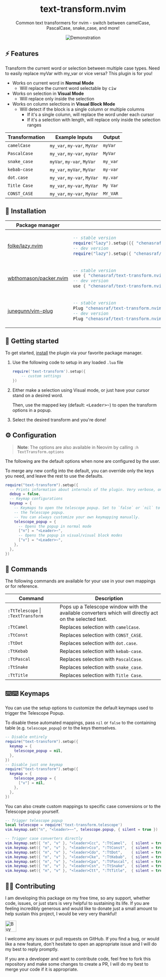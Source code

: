 <p align="center">
  <h1 align="center">text-transform.nvim</h2>
</p>

<p align="center">
   Common text transformers for nvim - switch between camelCase, PascalCase, snake_case, and more!
</p>

<div align="center">
  
![Demonstration](https://github.com/chenasraf/text-transform.nvim/assets/167217/e73f0e27-d72d-4aa6-bfa7-6f691aba9713)
  
</div>

## ⚡️ Features

Transform the current word or selection between multiple case types. Need to easily replace myVar
with my_var or vice versa? This plugin is for you!

- Works on current word in **Normal Mode**
  - Will replace the current word selectable by <kbd>ciw</kbd>
- Works on selection in **Visual Mode**
  - Will replace only inside the selection
- Works on column selections in **Visual Block Mode**
  - Will detect if the block is a single column or multiple columns
    - If it's a single column, will replace the word under each cursor
    - If it's a selection with length, will replace only inside the selection ranges

| Transformation | Example Inputs              | Output   |
| -------------- | --------------------------- | -------- |
| `camelCase`    | `my_var`, `my-var`, `MyVar` | `myVar`  |
| `PascalCase`   | `my_var`, `my-var`, `myVar` | `MyVar`  |
| `snake_case`   | `myVar`, `my-var`, `MyVar`  | `my_var` |
| `kebab-case`   | `my_var`, `myVar`, `MyVar`  | `my-var` |
| `dot.case`     | `my_var`, `my-var`, `MyVar` | `my.var` |
| `Title Case`   | `my_var`, `my-var`, `MyVar` | `My Var` |
| `CONST_CASE`   | `my_var`, `my-var`, `MyVar` | `MY_VAR` |

## 🔽 Installation

<div align="center">
<table>
<thead>
<tr>
<th>Package manager</th>
<th>Snippet</th>
</tr>
</thead>
<tbody>
<tr>
<td>

[folke/lazy.nvim](https://github.com/folke/lazy.nvim)

</td>
<td>

```lua
-- stable version
require("lazy").setup({{ "chenasraf/text-transform.nvim", version = "*" }})
-- dev version
require("lazy").setup({ "chenasraf/text-transform.nvim", branch = "develop" })
```

</td>
</tr>
<tr>
<td>

[wbthomason/packer.nvim](https://github.com/wbthomason/packer.nvim)

</td>
<td>

```lua
-- stable version
use { "chenasraf/text-transform.nvim", tag = "*" }
-- dev version
use { "chenasraf/text-transform.nvim", branch = "develop" }
```

</td>
</tr>
<tr>
<td>

[junegunn/vim-plug](https://github.com/junegunn/vim-plug)

</td>
<td>

```lua
-- stable version
Plug "chenasraf/text-transform.nvim", { "tag": "*" }
-- dev version
Plug "chenasraf/text-transform.nvim", { "branch": "develop" }
```

</td>
</tr>

</tbody>
</table>
</div>

## 🚀 Getting started

To get started, [install](#-installation) the plugin via your favorite package manager.

1. Use the following code to setup in any loaded `.lua` file

   ```lua
   require('text-transform').setup({
       -- custom settings
   })
   ```

1. Either make a selection using Visual mode, or just have your cursor stand on a desired word.

   Then, use the mapped key (default: <kbd>&lt;Leader&gt;~</kbd>) to open the transform options in a
   popup.

1. Select the desired transform and you're done!

## ⚙️ Configuration

> **Note**: The options are also available in Neovim by calling `:h TextTransform.options`

The following are the default options when none are configured by the user.

To merge any new config into the default, you can override only the keys you need, and leave the
rest to use the defaults.

```lua
require("text-transform").setup({
  -- Prints information about internals of the plugin. Very verbose, only useful for debugging.
  debug = false,
  -- Keymap configurations
  keymap = {
    -- Keymaps to open the telescope popup. Set to `false` or `nil` to disable keymapping for
    -- the Telescope popup.
    -- You can always customize your own keymapping manually.
    telescope_popup = {
      -- Opens the popup in normal mode
      ["n"] = "<Leader>~",
      -- Opens the popup in visual/visual block modes
      ["v"] = "<Leader>~",
    },
  },
})
```

## 📝 Commands

The following commands are available for your use in your own mappings or for reference.

| Command                            | Description                                                                                            |
| ---------------------------------- | ------------------------------------------------------------------------------------------------------ |
| `:TtTelescope` \| `:TextTransform` | Pops up a Telescope window with the available converters which will directly act on the selected text. |
| `:TtCamel`                         | Replaces selection with `camelCase`.                                                                   |
| `:TtConst`                         | Replaces selection with `CONST_CASE`.                                                                  |
| `:TtDot`                           | Replaces selection with `dot.case`.                                                                    |
| `:TtKebab`                         | Replaces selection with `kebab-case`.                                                                  |
| `:TtPascal`                        | Replaces selection with `PascalCase`.                                                                  |
| `:TtSnake`                         | Replaces selection with `snake_case`.                                                                  |
| `:TtTitle`                         | Replaces selection with `Title Case`.                                                                  |

## ⌨️⌨️ Keymaps

You can use the setup options to customize the default keymaps used to trigger the Telescope Popup.

To disable these automated mappings, pass `nil` or `false` to the containing table (e.g.
`telescope_popup`) or to the keys themselves.

```lua
-- Disable entirely
require("text-transform").setup({
  keymap = {
    telescope_popup = nil,
  },
})
-- Disable just one keymap
require("text-transform").setup({
  keymap = {
    telescope_popup = {
      ["v"] = nil,
    },
  },
})
```

You can also create custom mappings to specific case conversions or to the Telescope popup yourself.

```lua
-- Trigger telescope popup
local telescope = require('text-transform.telescope')
vim.keymap.set("n", "<leader>~~", telescope.popup, { silent = true })

-- Trigger case converters directly
vim.keymap.set({ "n", "v" }, "<leader>Ccc", ":TtCamel",  { silent = true })
vim.keymap.set({ "n", "v" }, "<leader>Cco", ":TtConst",  { silent = true })
vim.keymap.set({ "n", "v" }, "<leader>Cdo", ":TtDot",    { silent = true })
vim.keymap.set({ "n", "v" }, "<leader>Cke", ":TtKebab",  { silent = true })
vim.keymap.set({ "n", "v" }, "<leader>Cpa", ":TtPascal", { silent = true })
vim.keymap.set({ "n", "v" }, "<leader>Csn", ":TtSnake",  { silent = true })
vim.keymap.set({ "n", "v" }, "<leader>Ctt", ":TtTitle",  { silent = true })
```

## 💁🏻 Contributing

I am developing this package on my free time, so any support, whether code, issues, or just stars is
very helpful to sustaining its life. If you are feeling incredibly generous and would like to donate
just a small amount to help sustain this project, I would be very very thankful!

<a href='https://ko-fi.com/casraf' target='_blank'>
  <img height='36' style='border:0px;height:36px;'
    src='https://cdn.ko-fi.com/cdn/kofi1.png?v=3'
    alt='Buy Me a Coffee at ko-fi.com' />
</a>

I welcome any issues or pull requests on GitHub. If you find a bug, or would like a new feature,
don't hesitate to open an appropriate issue and I will do my best to reply promptly.

If you are a developer and want to contribute code, feel free to fork this repository and make some
changes to create a PR, I will do my best to merge your code if it is appropriate.
